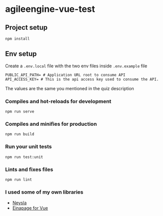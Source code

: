 # agileengine-vue-test

## Project setup
```
npm install
```

## Env setup
Create a `.env.local` file with the two env files inside `.env.example` file
```
PUBLIC_API_PATH= # Application URL root to consume API
API_ACCESS_KEY= # This is the api access key used to consume the API.
```
The values are the same you mentioned in the quiz description

### Compiles and hot-reloads for development
```
npm run serve
```

### Compiles and minifies for production
```
npm run build
```

### Run your unit tests
```
npm run test:unit
```

### Lints and fixes files
```
npm run lint
```

### I used some of my own libraries
- [Neysla](https://yo.onca-vega.com/en/portafolio/#/neysla/instalacion)
- [Einapage for Vue](https://yo.onca-vega.com/en/portafolio/#/einapage/instalacion)
